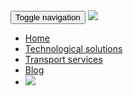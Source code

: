 <nav class="navbar navbar-fixed-top navbar-default nav-backg">
  <div class="container-fluid">
    <div class="container">
      <div class="navbar-header">
        <button type="button" class="navbar-toggle collapsed" data-toggle="collapse" data-target="#bs-example-navbar-collapse-1" aria-expanded="false">
          <span class="sr-only">Toggle navigation</span>
          <span class="icon-bar"></span>
          <span class="icon-bar"></span>
          <span class="icon-bar"></span>
        </button>
        <a class="navbar-brand" href="{{site.baseurl}}/en/">
          <img src="{{ site.baseurl }}/img/logo-jetty.svg">
        </a>
      </div>
      <div class="collapse navbar-collapse" id="bs-example-navbar-collapse-1">
        <ul class="nav navbar-nav navbar-right">
          <li><a href="{{site.baseurl}}/en/">Home</a></li>
          <li><a href="{{site.baseurl}}/en/soluciones-tecnologicas">Technological solutions</a></li>
          <li><a href="{{site.baseurl}}/en/servicios-de-transporte">Transport services</a></li>
          <li><a href="{{site.baseurl}}/blog">Blog</a></li>
          <li><a href="{{site.baseurl}}/"><img src="{{site.baseurl}}/img/flagMX.png" class="translate"></a></li>
        </ul>
      </div>
    </div>
  </div>
</nav>